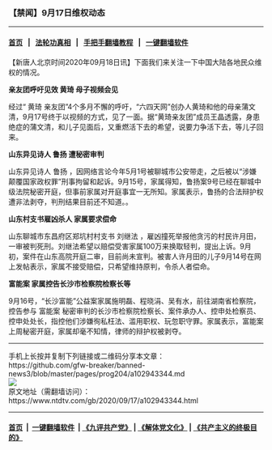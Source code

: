### 【禁闻】9月17日维权动态
------------------------

#### [首页](https://github.com/gfw-breaker/banned-news3/blob/master/README.md) &nbsp;&nbsp;|&nbsp;&nbsp; [法轮功真相](https://github.com/begood0513/basic/blob/master/README.md)  &nbsp;&nbsp;|&nbsp;&nbsp; [手把手翻墙教程](https://github.com/gfw-breaker/guides/wiki)  &nbsp;&nbsp;|&nbsp;&nbsp; [一键翻墙软件](https://github.com/gfw-breaker/nogfw/blob/master/README.md)  



<div><div class="post_content" itemprop="articleBody">
 <p>
  【新唐人北京时间2020年09月18日讯】下面我们来关注一下中国大陆各地民众维权的情况。
 </p>
 <p>
  <strong>
   亲友团呼吁见效
   <ok href="https://www.ntdtv.com/gb/黄琦.htm">
    黄琦
   </ok>
   母子视频会见
  </strong>
 </p>
 <p>
  经过“
  <ok href="https://www.ntdtv.com/gb/黄琦.htm">
   黄琦
  </ok>
  亲友团”4个多月不懈的呼吁，“六四天网”创办人黄琦和他的母亲蒲文清，9月17号终于以视频的方式，见了一面。据“黄琦亲友团”成员王晶透露，身患绝症的蒲文清，和儿子见面后，又重燃活下去的希望，说要力争活下去，等儿子回来。
 </p>
 <p>
  <strong>
   山东异见诗人
   <ok href="https://www.ntdtv.com/gb/鲁扬.htm">
    鲁扬
   </ok>
   遭秘密审判
  </strong>
 </p>
 <p>
  山东异见诗人
  <ok href="https://www.ntdtv.com/gb/鲁扬.htm">
   鲁扬
  </ok>
  ，因网络言论今年5月1号被聊城市公安带走，之后被以“涉嫌颠覆国家政权罪”刑事拘留和起诉。9月15号，家属得知，鲁扬案9号已经在聊城中级法院秘密开庭，但事前家属对开庭事宜一无所知。家属表示，鲁扬的合法辩护权遭非法剥夺，判刑结果目前还不知道。。
 </p>
 <p>
  <strong>
   山东村支书雇凶杀人 家属要求偿命
  </strong>
 </p>
 <p>
  山东聊城市东昌府区郑坑村村支书
  <ok href="https://www.ntdtv.com/gb/刘继法.htm">
   刘继法
  </ok>
  ，雇凶撞死举报他贪污的村民许月田，一审被判死刑。刘继法希望以赔偿受害家属100万来换取轻判，提出上诉。9月初，案件在山东高院开庭二审，目前尚未宣判。被害人许月田的儿子9月14号在网上发帖表示，家属不接受赔偿，只希望维持原判，令杀人者偿命。
 </p>
 <p>
  <strong>
   <ok href="https://www.ntdtv.com/gb/富能案.htm">
    富能案
   </ok>
   家属控告长沙市检察院检察长等
  </strong>
 </p>
 <p>
  9月16号，“长沙富能”公益案家属施明磊、程晓涓、吴有水，前往湖南省检察院，控告参与
  <ok href="https://www.ntdtv.com/gb/富能案.htm">
   富能案
  </ok>
  秘密审判的长沙市检察院检察长、案件承办人、控申处检察员、控申处处长，指控他们涉嫌徇私枉法、滥用职权、玩忽职守罪。家属表示，富能案上周秘密开庭，家属却毫不知情，律师的辩护权被剥夺。
 </p>
 <div class="single_ad">
 </div>
</div>
</div>
<hr/>
手机上长按并复制下列链接或二维码分享本文章：<br/>
https://github.com/gfw-breaker/banned-news3/blob/master/pages/prog204/a102943344.md <br/>
<a href='https://github.com/gfw-breaker/banned-news3/blob/master/pages/prog204/a102943344.md'><img src='https://github.com/gfw-breaker/banned-news3/blob/master/pages/prog204/a102943344.md.png'/></a> <br/>
原文地址（需翻墙访问）：https://www.ntdtv.com/gb/2020/09/17/a102943344.html


------------------------
#### [首页](https://github.com/gfw-breaker/banned-news3/blob/master/README.md) &nbsp;|&nbsp; [一键翻墙软件](https://github.com/gfw-breaker/nogfw/blob/master/README.md) &nbsp;| [《九评共产党》](https://github.com/gfw-breaker/9ping.md/blob/master/README.md#九评之一评共产党是什么) | [《解体党文化》](https://github.com/gfw-breaker/jtdwh.md/blob/master/README.md) | [《共产主义的终极目的》](https://github.com/gfw-breaker/gczydzjmd.md/blob/master/README.md)


<img src='http://gfw-breaker.win/banned-news3/pages/prog204/a102943344.md' width='0px' height='0px'/>